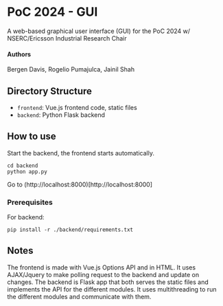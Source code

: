 # PoC 2024 - GUI

A web-based graphical user interface (GUI) for the PoC 2024 w/ NSERC/Ericsson Industrial Research Chair

#### Authors
Bergen Davis, Rogelio Pumajulca, Jainil Shah

## Directory Structure
- `frontend`: Vue.js frontend code, static files
- `backend`: Python Flask backend



## How to use
Start the backend, the frontend starts automatically.
```
cd backend
python app.py
```

Go to (http://localhost:8000)[http://localhost:8000]

### Prerequisites
For backend:
```
pip install -r ./backend/requirements.txt
```



## Notes
The frontend is made with Vue.js Options API and in HTML. It uses AJAX/Jquery to make polling request to the backend and update on changes.
The backend is Flask app that both serves the static files and implements the API for the different modules. It uses multithreading to run the different modules and communicate with them.